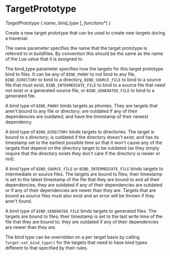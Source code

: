 
# TargetPrototype

*TargetPrototype* { _name_, _bind_type_ [, _functions_*]  }

Create a new target prototype that can be used to create new targets during a traversal.

The name parameter specifies the name that the target prototype is referred to in 
buildfiles.  By convention this should be the same as the name of the
Lua value that it is assigned to.

The bind_type parameter specifies how the targets for this target prototype bind to files.  It can be any of `BIND_PHONY` to not bind to any file, `BIND_DIRECTORY` to bind to a directory, `BIND_SOURCE_FILE` to bind to a source file that must exist, `BIND_INTERMEDIATE_FILE` to bind to a source file that need not exist or a generated source file, or `BIND_GENERATED_FILE` to bind to a generated file.

A bind type of `BIND_PHONY` binds targets as phonies.  They are targets that aren't bound to any file or directory; are outdated if any of their dependencies are outdated; and have the timestamp of their newest dependency.

A bind type of `BIND_DIRECTORY` binds targets to directories. The target is bound to a directory; is outdated if the directory doesn't exist; and has its timestamp set to the earliest possible time so that it won't cause any of the targets that depend on the directory target to be outdated (as they simply require that the directory exists they don't care if the directory is newer or not).

A bind type of `BIND_SOURCE_FILE` or `BIND_INTERMEDIATE_FILE` binds targets to intermediate or source files.  The targets are bound to files; their timestamp is set to the latest timestamp of the file that they are bound to and all their dependencies; they are outdated if any of their dependencies are outdated or if any of their dependencies are newer than they are.  Targets that are bound as source files must also exist and an error will be 
thrown if they aren't found.

A bind type of `BIND_GENERATED_FILE` binds targets to generated files.  The targets are bound to files; their timestamp is set to the last write time of the file that they are bound to; they are outdated if any of their dependencies are newer than they are.

The bind type can be overridden on a per target basis by calling `Target:set_bind_type()` for the targets that need to have bind types different to that specified by their rules.
